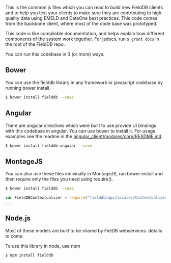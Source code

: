 This is the common js files which you can read to build new FieldDB clients and to help you test your clients to make sure they are contributing to high quality data using EMELD and DataOne best practices. This code comes from the backbone client, where most of the code base was prototyped. 

This code is like compilable documentation, and helps explain how different components of the system work together. For jsdocs, run `$ grunt docs` in the root of the FieldDB repo.


You can run this codebase in 3 (or more) ways:

## Bower

You can use the fielddb library in any framework or javascript codebase by running bower install.

```bash
$ bower install fielddb --save
```

## Angular

There are angular directives which were built to use provide UI bindings with this codebase in angular. You can use bower to install it. For usage examples see the readme in the [angular_client/modules/core/README.md](https://github.com/OpenSourceFieldlinguistics/FieldDB/tree/master/angular_client/modules/core).

```bash
$ bower install fielddb-angular --save
```
## MontageJS

You can also use these files indiviually in MontageJS, run bower install and then require only the files you need using require().

```bash
$ bower install fielddb --save
```

```js
var FieldDBContextualizer = require("fielddb/api/locales/Contextualizer").Contextualizer;
...
```


## Node.js

Most of these models are built to be shared by FielDB webservices. details to come.

To use this library in node, use npm

```bash
$ npm install fielddb
```
